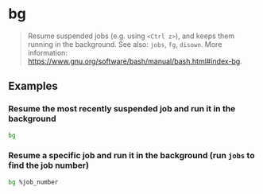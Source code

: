 # bg

> Resume suspended jobs (e.g. using `<Ctrl z>`), and keeps them running in the background. See also: `jobs`, `fg`, `disown`. More information: <https://www.gnu.org/software/bash/manual/bash.html#index-bg>.

## Examples

### Resume the most recently suspended job and run it in the background

```bash
bg
```

### Resume a specific job and run it in the background (run `jobs` to find the job number)

```bash
bg %job_number
```
